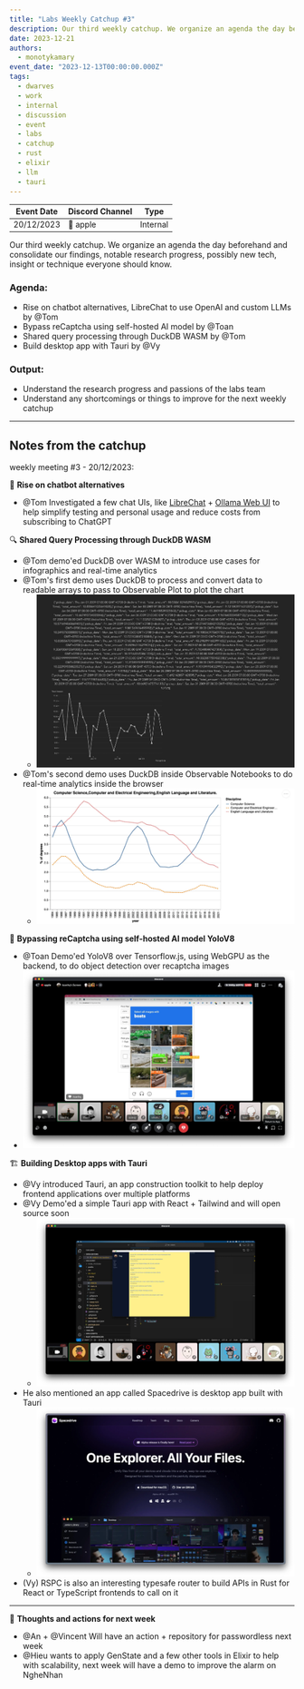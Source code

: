 ```yaml
---
title: "Labs Weekly Catchup #3"
description: Our third weekly catchup. We organize an agenda the day beforehand and consolidate our findings, notable research progress, possibly new tech, insight or technique everyone should know.
date: 2023-12-21
authors:
  - monotykamary
event_date: "2023-12-13T00:00:00.000Z"
tags:
  - dwarves
  - work
  - internal
  - discussion
  - event
  - labs
  - catchup
  - rust
  - elixir
  - llm
  - tauri
---
```


| Event Date | Discord Channel | Type     |
| ---------- | --------------- | -------- |
| 20/12/2023 | 🍎 apple        | Internal |

Our third weekly catchup. We organize an agenda the day beforehand and consolidate our findings, notable research progress, possibly new tech, insight or technique everyone should know.

### Agenda:

- Rise on chatbot alternatives, LibreChat to use OpenAI and custom LLMs by @Tom
- Bypass reCaptcha using self-hosted AI model by @Toan
- Shared query processing through DuckDB WASM by @Tom
- Build desktop app with Tauri by @Vy

### Output:

- Understand the research progress and passions of the labs team
- Understand any shortcomings or things to improve for the next weekly catchup

---

## Notes from the catchup

weekly meeting #3 - 20/12/2023:

🧠 **Rise on chatbot alternatives**

- @Tom Investigated a few chat UIs, like [LibreChat](https://docs.librechat.ai/) + [Ollama Web UI](https://github.com/ollama-webui/ollama-webui) to help simplify testing and personal usage and reduce costs from subscribing to ChatGPT

🔍 **Shared Query Processing through DuckDB WASM**

- @Tom demo'ed DuckDB over WASM to introduce use cases for infographics and real-time analytics
- @Tom's first demo uses DuckDB to process and convert data to readable arrays to pass to Observable Plot to plot the chart
  - ![](assets/labs-weekly-catchup-3-20231221150754783.webp)
- @Tom's second demo uses DuckDB inside Observable Notebooks to do real-time analytics inside the browser
  - ![](assets/labs-weekly-catchup-3-20231221151400953.webp)

🥽 **Bypassing reCaptcha using self-hosted AI model YoloV8**

- @Toan Demo'ed YoloV8 over Tensorflow.js, using WebGPU as the backend, to do object detection over recaptcha images
- ![](assets/labs-weekly-catchup-3-20231221150348859.webp)

🏗️ **Building Desktop apps with Tauri**

- @Vy introduced Tauri, an app construction toolkit to help deploy frontend applications over multiple platforms
- @Vy Demo'ed a simple Tauri app with React + Tailwind and will open source soon
  - ![](assets/labs-weekly-catchup-3-20231221150359017.webp)
- He also mentioned an app called Spacedrive is desktop app built with Tauri
  - ![](assets/labs-weekly-catchup-3-20231221151543222.webp)
- (Vy) RSPC is also an interesting typesafe router to build APIs in Rust for React or TypeScript frontends to call on it

---

💭 **Thoughts and actions for next week**

- @An + @Vincent Will have an action + repository for passwordless next week
- @Hieu wants to apply GenState and a few other tools in Elixir to help with scalability, next week will have a demo to improve the alarm on NgheNhan

